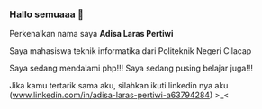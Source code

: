### Hallo semuaaa 👋

Perkenalkan nama saya **Adisa Laras Pertiwi**<br>

Saya mahasiswa teknik informatika dari Politeknik Negeri Cilacap

Saya sedang mendalami php!!! Saya sedang pusing belajar juga!!!

Jika kamu tertarik sama aku, silahkan ikuti linkedin nya aku (www.linkedin.com/in/adisa-laras-pertiwi-a63794284) >_<

